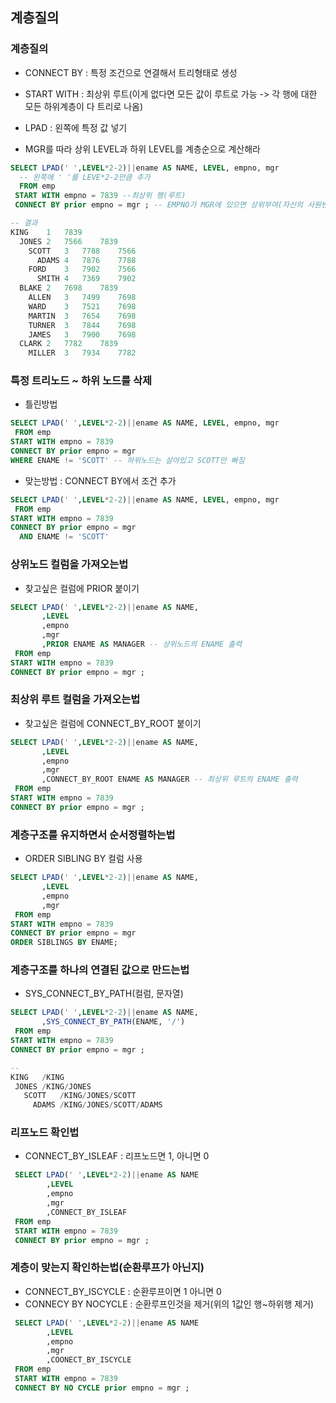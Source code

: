 ## 계층질의

### 계층질의
 - CONNECT BY : 특정 조건으로 연결해서 트리형태로 생성
 - START WITH : 최상위 루트(이게 없다면 모든 값이 루트로 가능 -> 각 행에 대한 모든 하위계층이 다 트리로 나옴)
 - LPAD : 왼쪽에 특정 값 넣기

 - MGR를 따라 상위 LEVEL과 하위 LEVEL를 계층순으로 계산해라
```SQL
SELECT LPAD(' ',LEVEL*2-2)||ename AS NAME, LEVEL, empno, mgr
  -- 왼쪽에 ' '를 LEVE*2-2만큼 추가
  FROM emp
 START WITH empno = 7839 --최상위 행(루트)
 CONNECT BY prior empno = mgr ; -- EMPNO가 MGR에 있으면 상위부여(자신의 사원번호가 다른사람의 매니저)

-- 결과
KING	1	7839	
  JONES	2	7566	7839
    SCOTT	3	7788	7566
      ADAMS	4	7876	7788
    FORD	3	7902	7566
      SMITH	4	7369	7902
  BLAKE	2	7698	7839
    ALLEN	3	7499	7698
    WARD	3	7521	7698
    MARTIN	3	7654	7698
    TURNER	3	7844	7698
    JAMES	3	7900	7698
  CLARK	2	7782	7839
    MILLER	3	7934	7782 
```

### 특정 트리노드 ~ 하위 노드를 삭제
 - 틀린방법
 ```SQL
 SELECT LPAD(' ',LEVEL*2-2)||ename AS NAME, LEVEL, empno, mgr
  FROM emp
 START WITH empno = 7839 
 CONNECT BY prior empno = mgr 
 WHERE ENAME != 'SCOTT' -- 하위노드는 살아있고 SCOTT만 빠짐
 ```

 - 맞는방법 : CONNECT BY에서 조건 추가
 ```SQL
 SELECT LPAD(' ',LEVEL*2-2)||ename AS NAME, LEVEL, empno, mgr
  FROM emp
 START WITH empno = 7839 
 CONNECT BY prior empno = mgr 
   AND ENAME != 'SCOTT'
 ```

 ### 상위노드 컬럼을 가져오는법
  - 찾고싶은 컬럼에 PRIOR 붙이기

 ```SQL
 SELECT LPAD(' ',LEVEL*2-2)||ename AS NAME, 
        ,LEVEL
        ,empno
        ,mgr
        ,PRIOR ENAME AS MANAGER -- 상위노드의 ENAME 출력
  FROM emp
 START WITH empno = 7839 
 CONNECT BY prior empno = mgr ;
 ```

### 최상위 루트 컬럼을 가져오는법
 - 찾고싶은 컬럼에 CONNECT_BY_ROOT 붙이기

 ```SQL
 SELECT LPAD(' ',LEVEL*2-2)||ename AS NAME, 
        ,LEVEL
        ,empno
        ,mgr
        ,CONNECT_BY_ROOT ENAME AS MANAGER -- 최상위 루트의 ENAME 출력
  FROM emp
 START WITH empno = 7839 
 CONNECT BY prior empno = mgr ;
 ```

### 계층구조를 유지하면서 순서정렬하는법
 - ORDER SIBLING BY 컬럼 사용

 ```SQL
 SELECT LPAD(' ',LEVEL*2-2)||ename AS NAME, 
        ,LEVEL
        ,empno
        ,mgr
  FROM emp
 START WITH empno = 7839 
 CONNECT BY prior empno = mgr 
 ORDER SIBLINGS BY ENAME;
 ``` 

### 계층구조를 하나의 연결된 값으로 만드는법
 - SYS_CONNECT_BY_PATH(컬럼, 문자열)

 ```SQL
 SELECT LPAD(' ',LEVEL*2-2)||ename AS NAME, 
        ,SYS_CONNECT_BY_PATH(ENAME, '/')
  FROM emp
 START WITH empno = 7839 
 CONNECT BY prior empno = mgr ;

 --
 KING	/KING
  JONES	/KING/JONES
    SCOTT	/KING/JONES/SCOTT
      ADAMS	/KING/JONES/SCOTT/ADAMS
 ``` 

### 리프노드 확인법
 - CONNECT_BY_ISLEAF : 리프노드면 1, 아니면 0

 ```SQL
  SELECT LPAD(' ',LEVEL*2-2)||ename AS NAME
         ,LEVEL
         ,empno
         ,mgr
         ,CONNECT_BY_ISLEAF
  FROM emp
  START WITH empno = 7839 
  CONNECT BY prior empno = mgr ;
 ```

### 계층이 맞는지 확인하는법(순환루프가 아닌지) 
 - CONNECT_BY_ISCYCLE : 순환루프이면 1 아니면 0
 - CONNECY BY NOCYCLE : 순환루프인것을 제거(위의 1값인 행~하위행 제거)

 ```SQL
  SELECT LPAD(' ',LEVEL*2-2)||ename AS NAME
         ,LEVEL
         ,empno
         ,mgr
         ,COONECT_BY_ISCYCLE
  FROM emp
  START WITH empno = 7839 
  CONNECT BY NO CYCLE prior empno = mgr ;
 ```

 
